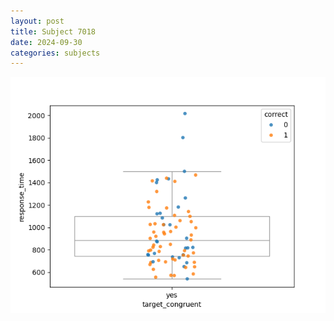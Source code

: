 ```yaml
---
layout: post
title: Subject 7018
date: 2024-09-30
categories: subjects
---
```


![](data/7018/run-1/7018_rt_congruence.png)
